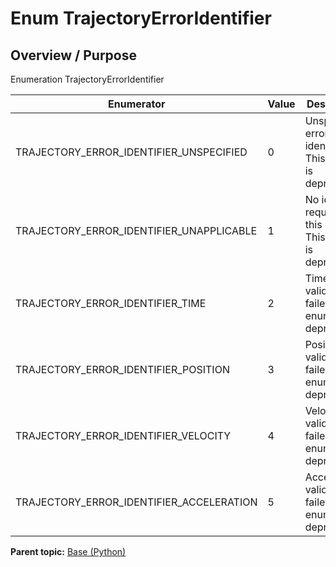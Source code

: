 # Enum TrajectoryErrorIdentifier

## Overview / Purpose

Enumeration TrajectoryErrorIdentifier

|Enumerator|Value|Description|
|----------|-----|-----------|
|TRAJECTORY\_ERROR\_IDENTIFIER\_UNSPECIFIED|0|Unspecified error identifier. This enum is deprecated.|
|TRAJECTORY\_ERROR\_IDENTIFIER\_UNAPPLICABLE|1|No identifier required for this error. This enum is deprecated.|
|TRAJECTORY\_ERROR\_IDENTIFIER\_TIME|2|Time validation failed. This enum is deprecated.|
|TRAJECTORY\_ERROR\_IDENTIFIER\_POSITION|3|Position validation failed. This enum is deprecated.|
|TRAJECTORY\_ERROR\_IDENTIFIER\_VELOCITY|4|Velocity validation failed. This enum is deprecated.|
|TRAJECTORY\_ERROR\_IDENTIFIER\_ACCELERATION|5|Acceleration validation failed. This enum is deprecated.|

**Parent topic:** [Base \(Python\)](../../summary_pages/Base.md)


